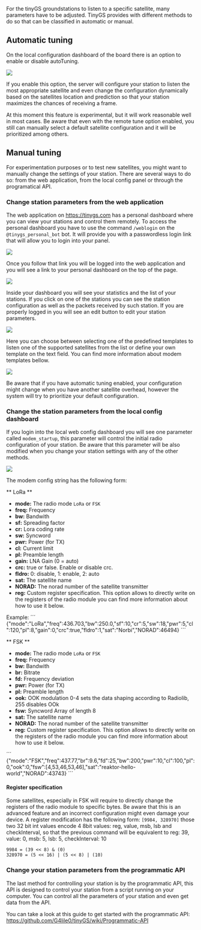 For the tinyGS groundstations to listen to a specific satellite, many parameters have to be adjusted. TinyGS provides with different methods to do so that can be classified in automatic or manual.

## Automatic tuning
On the local configuration dashboard of the board there is an option to enable or disable autoTuning.

![](images/autoTune.png)

If you enable this option, the server will configure your station to listen the most appropriate satellite and even change the configuration dynamically based on the satellites location and prediction so that your station maximizes the chances of receiving a frame.

At this moment this feature is experimental, but it will work reasonable well in most cases. Be aware that even with the remote tune option enabled, you still can manually select a default satellite configuration and it will be prioritized among others.

## Manual tuning
For experimentation purposes or to test new satellites, you might want to manually change the settings of your station. There are several ways to do so: from the web application, from the local config panel or through the programatical API.

### Change station parameters from the web application
The web application on https://tinygs.com has a personal dashboard where you can view your stations and control them remotely. To access the personal dashboard you have to use the command `/weblogin` on the `@tinygs_personal_bot` bot. It will provide you with a passwordless login link that will allow you to login into your panel.

![](images/weblogin.png)

Once you follow that link you will be logged into the web application and you will see a link to your personal dashboard on the top of the page.

![](images/profile_link.png)

Inside your dashboard you will see your statistics and the list of your stations. If you click on one of the stations you can see the station configuration as well as the packets received by such station. If you are properly logged in you will see an edit button to edit your station parameters.

![](images/personal_dashboard_edit.png)

Here you can choose between selecting one of the predefined templates to listen one of the supported satellites from the list or define your own template on the text field. You can find more information about modem templates bellow.

![](images/edit_station.png)

Be aware that if you have automatic tuning enabled, your configuration might change when you have another satellite overhead, however the system will try to prioritize your default configuration.

### Change the station parameters from the local config dashboard
If you login into the local web config dashboard you will see one parameter called `modem_startup`, this parameter will control the initial radio configuration of your station. Be aware that this parameter will be also modified when you change your station settings with any of the other methods.

![](images/modem_startup.png)

The modem config string has the following form:

** LoRa **
 * **mode:** The radio mode `LoRa` or `FSK`
 * **freq:** Frequency
 * **bw:** Bandwith
 * **sf:** Spreading factor
 * **cr:** Lora coding rate
 * **sw:** Syncword
 * **pwr:** Power (for TX)
 * **cl:** Current limit
 * **pl:** Preamble length
 * **gain:** LNA Gain (0 = auto)
 * **crc:** true or false. Enable or disable crc.
 * **fldro:** 0: disable, 1: enable, 2: auto
 * **sat:** The satellite name
 * **NORAD:** The norad number of the satellite transmitter
 * **reg:** Custom register specification. This option allows to directly write on the registers of the radio module you can find more information about how to use it below.

Example:
´´´
{"mode":"LoRa","freq":436.703,"bw":250.0,"sf":10,"cr":5,"sw":18,"pwr":5,"cl":120,"pl":8,"gain":0,"crc":true,"fldro":1,"sat":"Norbi","NORAD":46494}
´´´

** FSK **
 * **mode:** The radio mode `LoRa` or `FSK` 
 * **freq:** Frequency
 * **bw:** Bandwith
 * **br:** Bitrate
 * **fd:** Frequency deviation
 * **pwr:** Power (for TX)
 * **pl:** Preamble length
 * **ook:** OOK modulation 0-4 sets the data shaping according to Radiolib, 255 disables OOk
 * **fsw:** Syncword Array of length 8
 * **sat:** The satellite name
 * **NORAD:** The norad number of the satellite transmitter
 * **reg:** Custom register specification. This option allows to directly write on the registers of the radio module you can find more information about how to use it below.

´´´
{"mode":"FSK","freq":437.77,"br":9.6,"fd":25,"bw":200,"pwr":10,"cl":100,"pl":0,"ook":0,"fsw":[4,53,46,53,46],"sat":"reaktor-hello-world","NORAD":43743}
´´´
#### Register specification
Some satellites, especially in FSK will require to directly change the registers of the radio module to specific bytes. Be aware that this is an advanced feature and an incorrect configuration might even damage your device.
A register modification has the following form: `[9984, 328970]` those two 32 bit int values encode 4 8bit values: reg, value, msb, lsb and checkInterval, so that the previous command will be equivalent to reg: 39, value: 0, msb: 5, lsb: 5, checkInterval: 10
```
9984 = (39 << 8) & (0)
328970 = (5 << 16) | (5 << 8) | (10)
```


### Change your station parameters from the programmatic API
The last method for controlling your station is by the programmatic API, this API is designed to control your station from a script running on your computer. You can control all the parameters of your station and even get data from the API.

You can take a look at this guide to get started with the programmatic API: https://github.com/G4lile0/tinyGS/wiki/Programmatic-API
